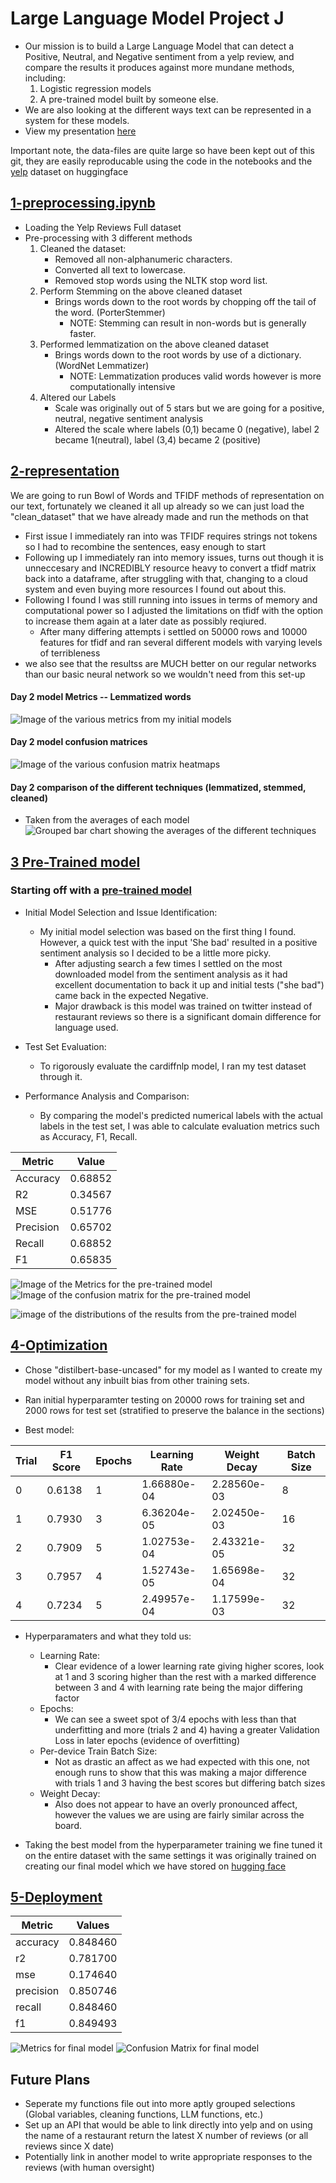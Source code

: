 # Large Language Model Project J

 - Our mission is to build a Large Language Model that can detect a Positive, Neutral, and Negative sentiment from a yelp review, and compare the results it produces against more mundane methods, including:
    1. Logistic regression models
    2. A pre-trained model built by someone else.
 - We are also looking at the different ways text can be represented in a system for these models.
 - View my presentation [here](https://youtu.be/1_XvFe_vFLY)


 Important note, the data-files are quite large so have been kept out of this git, they are easily reproducable using the code in the notebooks and the [yelp](https://huggingface.co/datasets/Yelp/yelp_review_full) dataset on huggingface

## [1-preprocessing.ipynb](notebooks/1-preprocessing.ipynb)
 
 - Loading the Yelp Reviews Full dataset
 - Pre-processing with 3 different methods
    1. Cleaned the dataset:
        - Removed all non-alphanumeric characters.
        - Converted all text to lowercase.
        - Removed stop words using the NLTK stop word list.
    2. Perform Stemming on the above cleaned dataset
        - Brings words down to the root words by chopping off the tail of the word. (PorterStemmer)
            - NOTE: Stemming can result in non-words but is generally faster.
    3. Performed lemmatization on the above cleaned dataset
        - Brings words down to the root words by use of a dictionary. (WordNet Lemmatizer)
            - NOTE: Lemmatization produces valid words however is more computationally intensive
    4. Altered our Labels
        - Scale was originally out of 5 stars but we are going for a positive, neutral, negative sentiment analysis
        - Altered the scale where labels (0,1) became 0 (negative), label 2 became 1(neutral), label (3,4) became 2 (positive)

## [2-representation](notebooks/2-representation.ipynb)

We are going to run Bowl of Words and TFIDF methods of representation on our text, fortunately we cleaned it all up already so we can just load the "clean_dataset" that we have already made and run the methods on that

 - First issue I immediately ran into was TFIDF requires strings not tokens so I had to recombine the sentences, easy enough to start
 - Following up I immediately ran into memory issues, turns out though it is unneccesary and INCREDIBLY resource heavy to convert a tfidf matrix back into a dataframe, after struggling with that, changing to a cloud system and even buying more resources I found out about this.
 - Following I found I was still  running into issues in terms of memory and computational power so I adjusted the limitations on tfidf with the option to increase them again at a later date as possibly reqiured.
    - After many differing attempts i settled on 50000 rows and 10000 features for tfidf and ran several different models with varying levels of terribleness
 - we also see that the resultss are MUCH better on our regular networks than our basic neural network so we wouldn't need from this set-up 

 #### Day 2 model Metrics -- Lemmatized words
![Image of the various metrics from my initial models](images/initial_models_metrics.png)

#### Day 2 model confusion matrices
![Image of the various confusion matrix heatmaps](images/intial_models_confusion_maps.png)

#### Day 2 comparison of the different techniques (lemmatized, stemmed, cleaned)
 - Taken from the averages of each model 
![Grouped bar chart showing the averages of the different techniques](images/initial_models_metrics_avgs.png)

## [3 Pre-Trained model](notebooks/3-pre-trained-model.ipynb)

### Starting off with a [pre-trained model](https://huggingface.co/cardiffnlp/twitter-roberta-base-sentiment-latest)
 - Initial Model Selection and Issue Identification:

    - My initial model selection was based on the first thing I found. However, a quick test with the input 'She bad' resulted in a positive sentiment analysis so I decided to be a little more picky. 
        - After adjusting search a few times I settled on the most downloaded model from the sentiment analysis as it had excellent documentation to back it up and initial tests ("she bad") came back in the expected Negative.
        - Major drawback is this model was trained on twitter instead of restaurant reviews so there is a significant domain difference for language used.


 - Test Set Evaluation:

    - To rigorously evaluate the cardiffnlp model, I ran my test dataset through it.

 - Performance Analysis and Comparison:

    - By comparing the model's predicted numerical labels with the actual labels in the test set, I was able to calculate evaluation metrics such as Accuracy, F1, Recall.
    
| Metric   | Value    |
| -------- | -------- |
| Accuracy | 0.68852  |
| R2       | 0.34567  |
| MSE      | 0.51776  |
| Precision| 0.65702  |
| Recall   | 0.68852  |
| F1       | 0.65835  |

![Image of the Metrics for the pre-trained model](images/pre-trained_metrics.png)
![Image of the confusion matrix for the pre-trained model](images/pre-trained_confusion_matrix.png)


![image of the distributions of the results from the pre-trained model](images/pre-trained_distributions.png)



## [4-Optimization](notebooks/4-optimization.ipynb)
 
  - Chose "distilbert-base-uncased" for my model as I wanted to create my model without any inbuilt bias from other training sets.
 - Ran initial hyperparamter testing on 20000 rows for training set and 2000 rows for test set (stratified to preserve the balance in the sections)

 - Best model:

| Trial | F1 Score | Epochs | Learning Rate     | Weight Decay      | Batch Size |
|-------|----------|--------|-------------------|-------------------|------------|
| 0     | 0.6138   | 1      | 1.66880e-04       | 2.28560e-03       | 8          |
| 1     | 0.7930   | 3      | 6.36204e-05       | 2.02450e-03       | 16         |
| 2     | 0.7909   | 5      | 1.02753e-04       | 2.43321e-05       | 32         |
| 3     | 0.7957   | 4      | 1.52743e-05       | 1.65698e-04       | 32         |
| 4     | 0.7234   | 5      | 2.49957e-04       | 1.17599e-03       | 32         |

- Hyperparamaters and what they told us:
    - Learning Rate:
        - Clear evidence of a lower learning rate giving higher scores, look at 1 and 3 scoring higher than the rest with a marked difference between 3 and 4 with learning rate being the major differing factor
    - Epochs:
        - We can see a sweet spot of 3/4 epochs with less than that underfitting and more (trials 2 and 4) having a greater Validation Loss in later epochs (evidence of overfitting)
    - Per-device Train Batch Size:
        - Not as drastic an affect as we had expected with this one, not enough runs to show that this was making a major difference with trials 1 and 3 having the best scores but differing batch sizes
    - Weight Decay:
        - Also does not appear to have an overly pronounced affect, however the values we are using are fairly similar across the board.

- Taking the best model from the hyperparameter training we fine tuned it on the entire dataset with the same settings it was originally trained on creating our final model which we have stored on [hugging face](https://huggingface.co/FinchW/my-yelp-sentiment-model-finetuned)

## [5-Deployment](notebooks/5-deployment.ipynb)

|   Metric | Values   |
|----------|----------|
| accuracy | 0.848460 |
| r2       | 0.781700 |
| mse      | 0.174640 |
| precision| 0.850746 |
| recall   | 0.848460 |
| f1       | 0.849493 |

![Metrics for final model](images/final_metrics.png)
![Confusion Matrix for final model](images/final_confusion.png)

## Future Plans
 - Seperate my functions file out into more aptly grouped selections (Global variables, cleaning functions, LLM functions, etc.)
 - Set up an API that would be able to link directly into yelp and on using the name of a restaurant return the latest X number of reviews (or all reviews since X date)
 - Potentially link in another model to write appropriate responses to the reviews (with human oversight)

